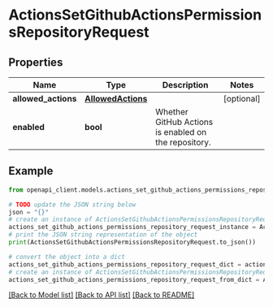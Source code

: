 # ActionsSetGithubActionsPermissionsRepositoryRequest


## Properties

Name | Type | Description | Notes
------------ | ------------- | ------------- | -------------
**allowed_actions** | [**AllowedActions**](AllowedActions.md) |  | [optional] 
**enabled** | **bool** | Whether GitHub Actions is enabled on the repository. | 

## Example

```python
from openapi_client.models.actions_set_github_actions_permissions_repository_request import ActionsSetGithubActionsPermissionsRepositoryRequest

# TODO update the JSON string below
json = "{}"
# create an instance of ActionsSetGithubActionsPermissionsRepositoryRequest from a JSON string
actions_set_github_actions_permissions_repository_request_instance = ActionsSetGithubActionsPermissionsRepositoryRequest.from_json(json)
# print the JSON string representation of the object
print(ActionsSetGithubActionsPermissionsRepositoryRequest.to_json())

# convert the object into a dict
actions_set_github_actions_permissions_repository_request_dict = actions_set_github_actions_permissions_repository_request_instance.to_dict()
# create an instance of ActionsSetGithubActionsPermissionsRepositoryRequest from a dict
actions_set_github_actions_permissions_repository_request_from_dict = ActionsSetGithubActionsPermissionsRepositoryRequest.from_dict(actions_set_github_actions_permissions_repository_request_dict)
```
[[Back to Model list]](../README.md#documentation-for-models) [[Back to API list]](../README.md#documentation-for-api-endpoints) [[Back to README]](../README.md)


